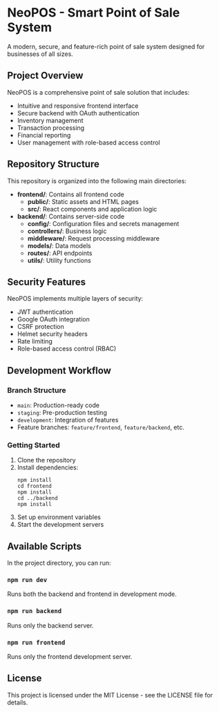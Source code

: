 # NeoPOS - Smart Point of Sale System

A modern, secure, and feature-rich point of sale system designed for businesses of all sizes.

## Project Overview

NeoPOS is a comprehensive point of sale solution that includes:

- Intuitive and responsive frontend interface
- Secure backend with OAuth authentication
- Inventory management
- Transaction processing
- Financial reporting
- User management with role-based access control

## Repository Structure

This repository is organized into the following main directories:

- **frontend/**: Contains all frontend code
  - **public/**: Static assets and HTML pages
  - **src/**: React components and application logic
- **backend/**: Contains server-side code
  - **config/**: Configuration files and secrets management
  - **controllers/**: Business logic
  - **middleware/**: Request processing middleware
  - **models/**: Data models
  - **routes/**: API endpoints
  - **utils/**: Utility functions

## Security Features

NeoPOS implements multiple layers of security:

- JWT authentication
- Google OAuth integration
- CSRF protection
- Helmet security headers
- Rate limiting
- Role-based access control (RBAC)

## Development Workflow

### Branch Structure

- `main`: Production-ready code
- `staging`: Pre-production testing
- `development`: Integration of features
- Feature branches: `feature/frontend`, `feature/backend`, etc.

### Getting Started

1. Clone the repository
2. Install dependencies:
   ```
   npm install
   cd frontend
   npm install
   cd ../backend
   npm install
   ```
3. Set up environment variables
4. Start the development servers

## Available Scripts

In the project directory, you can run:

### `npm run dev`

Runs both the backend and frontend in development mode.

### `npm run backend`

Runs only the backend server.

### `npm run frontend`

Runs only the frontend development server.

## License

This project is licensed under the MIT License - see the LICENSE file for details.
